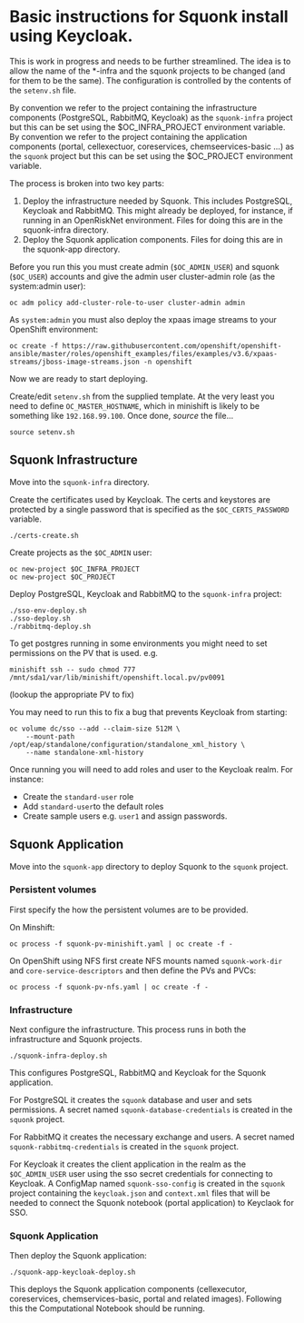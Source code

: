 # Basic instructions for Squonk install using Keycloak.

This is work in progress and needs to be further streamlined.
The idea is to allow the name of the *-infra and the squonk projects to be changed
(and for them to be the same). The configuration is controlled by the contents of
the `setenv.sh` file.

By convention we refer to the project containing the infrastructure components (PostgreSQL, RabbitMQ, Keycloak) as the 
`squonk-infra` project but this can be set using the $OC_INFRA_PROJECT environment variable.
By convention we refer to the project containing the application components
(portal, cellexectuor, coreservices, chemseervices-basic ...) as the `squonk` project
but this can be set using the $OC_PROJECT environment variable.
 
The process is broken into two key parts:

1.  Deploy the infrastructure needed by Squonk. This includes PostgreSQL,
    Keycloak and RabbitMQ. This might already be deployed,
    for instance, if running in an OpenRiskNet environment.
    Files for doing this are in the squonk-infra directory.
2.  Deploy the Squonk application components.
    Files for doing this are in the squonk-app directory.

Before you run this you must create admin (`$OC_ADMIN_USER`)
and squonk (`$OC_USER`) accounts and give the admin user cluster-admin role
(as the system:admin user):
```
oc adm policy add-cluster-role-to-user cluster-admin admin
```

As `system:admin` you must also deploy the xpaas image streams to your
OpenShift environment:
```
oc create -f https://raw.githubusercontent.com/openshift/openshift-ansible/master/roles/openshift_examples/files/examples/v3.6/xpaas-streams/jboss-image-streams.json -n openshift
```

Now we are ready to start deploying.

Create/edit `setenv.sh` from the supplied template. At the very least you
need to define `OC_MASTER_HOSTNAME`, which in minishift is likely to be
something like `192.168.99.100`. Once done, _source_ the file...

```
source setenv.sh
```

## Squonk Infrastructure

Move into the `squonk-infra` directory.

Create the certificates used by Keycloak.
The certs and keystores are protected by a single password that
is specified as the `$OC_CERTS_PASSWORD` variable.

```
./certs-create.sh
```

Create projects as the `$OC_ADMIN` user:
```
oc new-project $OC_INFRA_PROJECT
oc new-project $OC_PROJECT
```

Deploy PostgreSQL, Keycloak and RabbitMQ to the `squonk-infra` project:
```
./sso-env-deploy.sh
./sso-deploy.sh
./rabbitmq-deploy.sh
```

To get postgres running in some environments you might need to
set permissions on the PV that is used. e.g.
```
minishift ssh -- sudo chmod 777 /mnt/sda1/var/lib/minishift/openshift.local.pv/pv0091
```
(lookup the appropriate PV to fix)

You may need to run this to fix a bug that prevents Keycloak from starting:
```
oc volume dc/sso --add --claim-size 512M \
    --mount-path /opt/eap/standalone/configuration/standalone_xml_history \
    --name standalone-xml-history
```
    
Once running you will need to add roles and user to the Keycloak realm.
For instance:

-   Create the `standard-user` role
-   Add `standard-user`to the default roles
-   Create sample users e.g. `user1` and assign passwords.

## Squonk Application

Move into the `squonk-app` directory to deploy Squonk to the `squonk` project.

### Persistent volumes
First specify the how the persistent volumes are to be provided.

On Minshift:
```
oc process -f squonk-pv-minishift.yaml | oc create -f -
```

On OpenShift using NFS first create NFS mounts named `squonk-work-dir`
and `core-service-descriptors` and then define the PVs and PVCs:
```
oc process -f squonk-pv-nfs.yaml | oc create -f -
```

### Infrastructure
Next configure the infrastructure. This process runs in both the infrastructure
and Squonk projects.

```
./squonk-infra-deploy.sh
```
This configures PostgreSQL, RabbitMQ and Keycloak for the Squonk application.

For PostgreSQL it creates the `squonk` database and user and sets permissions.
A secret named `squonk-database-credentials` is created in the `squonk` project.

For RabbitMQ it creates the necessary exchange and users.
A secret named `squonk-rabbitmq-credentials` is created in the `squonk` project.

For Keycloak it creates the client application in the realm as the
`$OC_ADMIN_USER` user using the sso secret credentials for connecting
to Keycloak. A ConfigMap named `squonk-sso-config` is created in the `squonk`
project containing the `keycloak.json` and `context.xml` files that will be
needed to connect the Squonk notebook (portal application) to Keyclaok for SSO.

### Squonk Application
Then deploy the Squonk application:
```
./squonk-app-keycloak-deploy.sh
```
This deploys the Squonk application components
(cellexecutor, coreservices, chemservices-basic, portal and related images).
Following this the Computational Notebook should be running.
